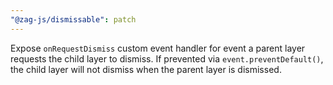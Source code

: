 ```yaml
---
"@zag-js/dismissable": patch
---
```


Expose `onRequestDismiss` custom event handler for event a parent layer requests the child layer to dismiss. If
prevented via `event.preventDefault()`, the child layer will not dismiss when the parent layer is dismissed.

